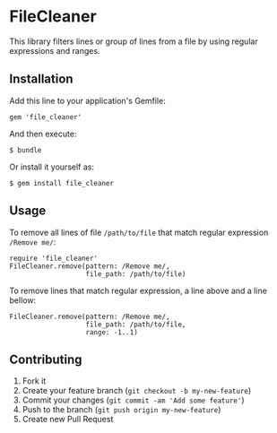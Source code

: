 # FileCleaner

This library filters lines or group of lines from a file by using regular expressions and ranges.

## Installation

Add this line to your application's Gemfile:

    gem 'file_cleaner'

And then execute:

    $ bundle

Or install it yourself as:

    $ gem install file_cleaner

## Usage

To remove all lines of file `/path/to/file` that match regular expression `/Remove me/`:

    require 'file_cleaner'
    FileCleaner.remove(pattern: /Remove me/,
                       file_path: /path/to/file)

To remove lines that match regular expression, a line above and a line bellow:

    FileCleaner.remove(pattern: /Remove me/,
                       file_path: /path/to/file,
                       range: -1..1)

## Contributing

1. Fork it
2. Create your feature branch (`git checkout -b my-new-feature`)
3. Commit your changes (`git commit -am 'Add some feature'`)
4. Push to the branch (`git push origin my-new-feature`)
5. Create new Pull Request
